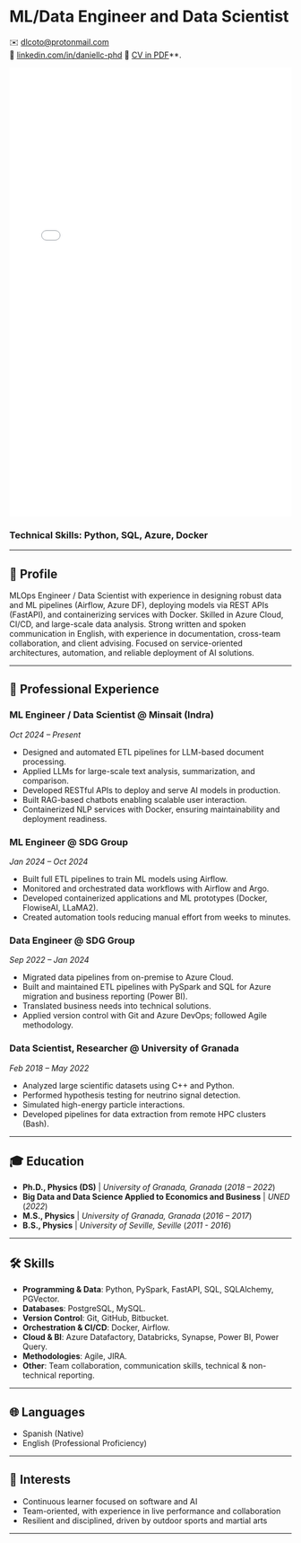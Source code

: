 # ML/Data Engineer and Data Scientist

✉️ [dlcoto@protonmail.com](mailto:dlcoto@protonmail.com)  
🔗 [linkedin.com/in/daniellc-phd](http://linkedin.com/in/daniellc-phd)
📑 [CV in PDF](./assets/DanielLC_CV.pdf)**.

<embed src="./assets/DanielLC_CV.pdf" type="application/pdf" width="100%" height="800px" />

### Technical Skills: Python, SQL, Azure, Docker

---

## 👤 Profile
MLOps Engineer / Data Scientist with experience in designing robust data and ML pipelines (Airflow, Azure DF), deploying models via REST APIs (FastAPI), and containerizing services with Docker. Skilled in Azure Cloud, CI/CD, and large-scale data analysis. Strong written and spoken communication in English, with experience in documentation, cross-team collaboration, and client advising. Focused on service-oriented architectures, automation, and reliable deployment of AI solutions. 

---


## 💼 Professional Experience

### **ML Engineer / Data Scientist** @ **Minsait (Indra)**
*Oct 2024 – Present*  
- Designed and automated ETL pipelines for LLM-based document processing.
- Applied LLMs for large-scale text analysis, summarization, and comparison.
- Developed RESTful APIs to deploy and serve AI models in production.
- Built RAG-based chatbots enabling scalable user interaction.
- Containerized NLP services with Docker, ensuring maintainability and deployment readiness.
  

### **ML Engineer** @ **SDG Group**
*Jan 2024 – Oct 2024*
- Built full ETL pipelines to train ML models using Airflow.  
- Monitored and orchestrated data workflows with Airflow and Argo.  
- Developed containerized applications and ML prototypes (Docker, FlowiseAI, LLaMA2).  
- Created automation tools reducing manual effort from weeks to minutes.  

### **Data Engineer** @ **SDG Group**
*Sep 2022 – Jan 2024*  
- Migrated data pipelines from on-premise to Azure Cloud.  
- Built and maintained ETL pipelines with PySpark and SQL for Azure migration and business reporting (Power BI).  
- Translated business needs into technical solutions.  
- Applied version control with Git and Azure DevOps; followed Agile methodology.  

### **Data Scientist, Researcher** @ **University of Granada**
*Feb 2018 – May 2022*  
- Analyzed large scientific datasets using C++ and Python.  
- Performed hypothesis testing for neutrino signal detection.  
- Simulated high-energy particle interactions.  
- Developed pipelines for data extraction from remote HPC clusters (Bash).

---
  
## 🎓 Education
- **Ph.D., Physics (DS)** | *University of Granada, Granada*  (_2018 – 2022_)
- **Big Data and Data Science Applied to Economics and Business** | *UNED* (_2022_)
- **M.S., Physics** | *University of Granada, Granada*  (_2016 – 2017_)
- **B.S., Physics** | *University of Seville, Seville* (_2011 - 2016_)

---

## 🛠 Skills
- **Programming & Data**: Python, PySpark, FastAPI, SQL, SQLAlchemy, PGVector.
- **Databases**: PostgreSQL, MySQL.
- **Version Control**: Git, GitHub, Bitbucket.
- **Orchestration & CI/CD**: Docker, Airflow.
- **Cloud & BI**: Azure Datafactory, Databricks, Synapse, Power BI, Power Query.
- **Methodologies**: Agile, JIRA.
- **Other**: Team collaboration, communication skills, technical & non-technical reporting.

---

## 🌐 Languages
- Spanish (Native)  
- English (Professional Proficiency)  

---

## 🎯 Interests
- Continuous learner focused on software and AI  
- Team-oriented, with experience in live performance and collaboration  
- Resilient and disciplined, driven by outdoor sports and martial arts  

---

